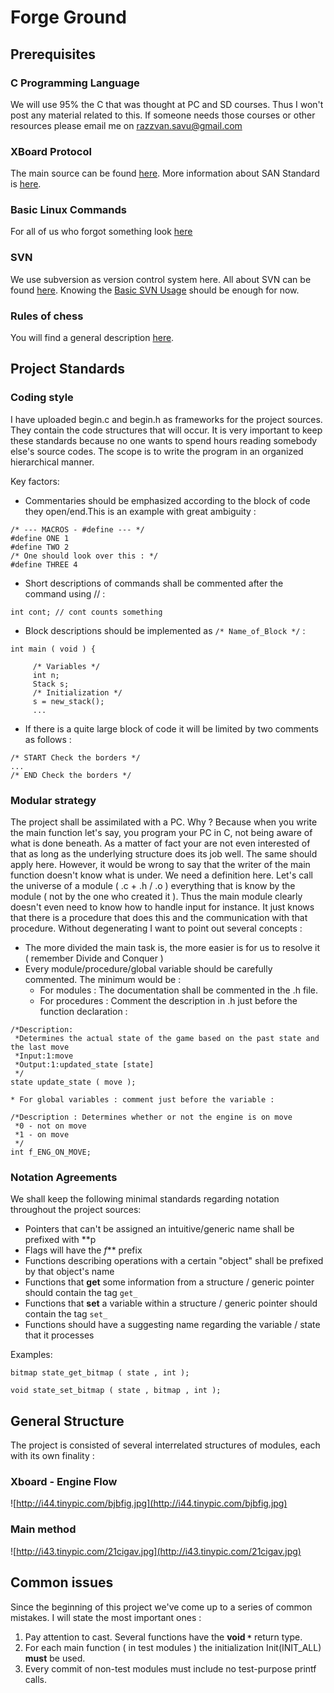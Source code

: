 # Forge Ground #



## Prerequisites ##

### C Programming Language ###

We will use 95% the C that was thought at PC and SD courses. Thus I won't post any material related to this. If someone needs those courses or other resources please email me on razzvan.savu@gmail.com

### XBoard Protocol ###

The main source can be found [here](http://home.hccnet.nl/h.g.muller/engine-intf.html). More information about SAN Standard is [here](http://en.wikipedia.org/wiki/Algebraic_chess_notation).

### Basic Linux Commands ###

For all of us who forgot something look [here](http://books.google.com/books?id=KNvQniXULV4C&printsec=frontcover&dq=utilizarea+sistemelor+de+operare&ei=vDuSS8n5Aqq6yQTVxNi7BA&cd=1#v=onepage&q=&f=true)

### SVN ###

We use subversion as version control system here. All about SVN can be found [here](http://svnbook.red-bean.com/en/1.5/index.html). Knowing the [Basic SVN Usage](http://svnbook.red-bean.com/en/1.5/svn.tour.html) should be enough for now.

### Rules of chess ###

You will find a general description [here](http://en.wikipedia.org/wiki/Rules_of_chess).

## Project Standards ##

### Coding style ###

I have uploaded begin.c and begin.h as frameworks for the project sources. They contain the code structures that will occur. It is very important to keep these standards because no one wants to spend hours reading somebody else's source codes. The scope is to write the program in an organized hierarchical manner.

Key factors:
  * Commentaries should be emphasized according to the block of code they open/end.This is an example with great ambiguity :
```
/* --- MACROS - #define --- */
#define ONE 1
#define TWO 2
/* One should look over this : */
#define THREE 4 
```

  * Short descriptions of commands shall be commented after the command using // :
```
int cont; // cont counts something
```
  * Block descriptions should be implemented as `/* Name_of_Block */` :
```
int main ( void ) {

     /* Variables */
     int n;
     Stack s;
     /* Initialization */
     s = new_stack();
     ...
```
  * If there is a quite large block of code it will be limited by two comments as follows :
```
/* START Check the borders */
...
/* END Check the borders */
```

### Modular strategy ###

The project shall be assimilated with a PC. Why ? Because when you write the main function let's say, you program your PC in C, not being aware of what is done beneath. As a matter of fact your are not even interested of that as long as the underlying structure does its job well. The same should apply here. However, it would be wrong to say that the writer of the main function doesn't know what is under. We need a definition here. Let's call the universe of a module ( .c + .h / .o ) everything that is know by the module ( not by the one who created it ). Thus the main module clearly doesn't even need to know how to handle input for instance. It just knows that there is a procedure that does this and the communication with that procedure. Without degenerating I want to point out several concepts :
  * The more divided the main task is, the more easier is for us to resolve it ( remember Divide and Conquer )
  * Every module/procedure/global variable should be carefully commented. The minimum would be :
    * For modules : The documentation shall be commented in the .h file.
    * For procedures : Comment the description in .h just before the function declaration :
```
/*Description:
 *Determines the actual state of the game based on the past state and the last move
 *Input:1:move
 *Output:1:updated_state [state]
 */
state update_state ( move );
```
    * For global variables : comment just before the variable :
```
/*Description : Determines whether or not the engine is on move
 *0 - not on move
 *1 - on move
 */
int f_ENG_ON_MOVE;
```

### Notation Agreements ###

We shall keep the following minimal standards regarding notation throughout the project sources:
  * Pointers that can't be assigned an intuitive/generic name shall be prefixed with **p
  * Flags will have the _f_** prefix
  * Functions describing operations with a certain "object" shall be prefixed by that object's name
  * Functions that **get** some information from a structure / generic pointer should contain the tag `get_`
  * Functions that **set** a variable within a structure / generic pointer should contain the tag `set_`
  * Functions should have a suggesting name regarding the variable / state that it processes

Examples:
```
bitmap state_get_bitmap ( state , int );

void state_set_bitmap ( state , bitmap , int );
```

## General Structure ##

The project is consisted of several interrelated structures of modules, each with its own finality :

### Xboard - Engine Flow ###

![http://i44.tinypic.com/bjbfig.jpg](http://i44.tinypic.com/bjbfig.jpg)

### Main method ###

![http://i43.tinypic.com/21cigav.jpg](http://i43.tinypic.com/21cigav.jpg)

## Common issues ##

Since the beginning of this project we've come up to a series of common mistakes. I will state the most important ones :
  1. Pay attention to cast. Several functions have the **void `*`** return type.
  1. For each main function ( in test modules ) the initialization Init(INIT\_ALL) **must** be used.
  1. Every commit of non-test modules must include no test-purpose printf calls.


